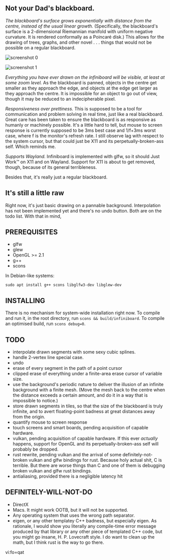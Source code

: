 ## Not your Dad's blackboard.

*The blackboard's surface grows exponentially with distance from the centre,
instead of the usual linear growth.* (Specifically, the blackboard's surface is
a 2-dimensional Riemannian manifold with uniform negative curvature.  It is
rendered conformally as a Poincaré disk.) This allows for the drawing of trees,
graphs, and other novel . . . things that would not be possible on a regular
blackboard.

![screenshot 0](https://toombs.tk/infiniboard-screenshot-00.png)

![screenshot 1](https://toombs.tk/infiniboard-screenshot-01.png)

*Everything you have ever drawn on the infiniboard will be visible, at least at
some zoom level.* As the blackboard is panned, objects in the centre get
smaller as they approach the edge, and objects at the edge get larger as they
approach the centre. It is impossible for an object to go out of view, though
it may be reduced to an indecipherable pixel.

*Responsiveness over prettiness.* This is supposed to be a tool for
communication and problem solving in real time, just like a real blackboard.
Great care has been taken to ensure the blackboard is as responsive as humanly
or machinely possible. It's a little hard to tell, but mouse to screen response
is currently supposed to be 3ms best case and 1/f+3ms worst case, where f is
the monitor's refresh rate. I still observe lag with respect to the system
cursor, but that could just be X11 and its perpetually-broken-ass self. Which
reminds me.

*Supports Wayland.* Infiniboard is implemented with glfw, so it should Just
Work™ on X11 and on Wayland. Support for X11 is about to get removed, though,
because of its general terribleness.

Besides that, it's really just a regular blackboard.

## It's still a little raw

Right now, it's just basic drawing on a pannable background.  Interpolation has
not been implemented yet and there's no undo button. Both are on the todo list.
With that in mind,

## PREREQUISITES

* glfw
* glew
* OpenGL >= 2.1
* g++
* scons

In Debian-like systems:

    sudo apt install g++ scons libglfw3-dev libglew-dev

## INSTALLING

There is no mechanism for system-wide installation right now. To compile and
run it, in the root directory, run `scons && build/infiniboard`. To compile an
optimised build, run `scons debug=0`.

## TODO

* interpolate drawn segments with some sexy cubic splines.
* handle 2-vertex line special case.
* undo
* erase of every segment in the path of a point cursor
* clipped erase of everything under a finite-area erase cursor of variable
  size.
* use the background's periodic nature to deliver the illusion of an infinite
  background with a finite mesh. (Move the mesh back to the centre when the
  distance exceeds a certain amount, and do it in a way that is impossible to
  notice.)
* store drawn segments in tiles, so that the size of the blackboard is truly
  infinite, and to avert floating-point badness at great distances away from
  the origin.
* quantify mouse to screen response
* touch screens and smart boards, pending acquisition of capable hardware.
* vulkan, pending acquisition of capable hardware. If this ever *actually*
  happens, support for OpenGL and its perpetually-broken-ass self will probably
  be dropped.
* rust rewrite, pending vulkan and the arrival of some definitely-not-broken
  vulkan and glfw bindings for rust. Because holy actual shit, C is terrible.
  But there are worse things than C and one of them is debugging broken vulkan
  and glfw rust bindings.
* antialiasing, provided there is a negligible latency hit

## DEFINITELY-WILL-NOT-DO

* DirectX
* Macs. It might work OOTB, but it will not be supported.
* Any operating system that uses the wrong path separator.
* eigen, or any other templatey C++ badness, but especially eigen. As
  rationale, I would show you literally any compile-time error message produced
  by that library or any other piece of templated C++ code, but you might go
  insane, H.  P.  Lovecraft style.  I do want to clean up the math, but I think
  rust is the way to go there.



 vi:fo=qat
